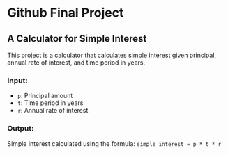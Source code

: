# Github Final Project

## A Calculator for Simple Interest

This project is a calculator that calculates simple interest given principal, annual rate of interest, and time period in years.

### Input:

* `p`: Principal amount
* `t`: Time period in years
* `r`: Annual rate of interest

### Output:

Simple interest calculated using the formula: `simple interest = p * t * r`
